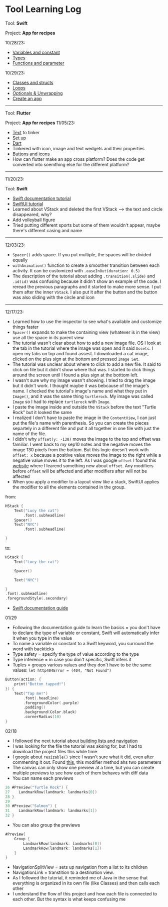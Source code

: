 # Tool Learning Log

Tool: **Swift**

Project: **App for recipes**

10/28/23:
* [Variables and constant](https://www.youtube.com/watch?v=xKf6iNilRYI&list=PL5PR3UyfTWvfacnfUsvNcxIiKIgidNRoW&index=2&ab_channel=iOSAcademy)
* [Types](https://www.youtube.com/watch?v=48v8FH46mQs&list=PL5PR3UyfTWvfacnfUsvNcxIiKIgidNRoW&index=3&ab_channel=iOSAcademy)
* [Functions and parameter](https://www.youtube.com/watch?v=fffG55Ei1Qc&list=PL5PR3UyfTWvfacnfUsvNcxIiKIgidNRoW&index=4&ab_channel=iOSAcademy)

10/29/23:
* [Classes and structs](https://www.youtube.com/watch?v=ys3dPSKssgk&list=PL5PR3UyfTWvfacnfUsvNcxIiKIgidNRoW&index=5&ab_channel=iOSAcademy)
* [Loops](https://www.youtube.com/watch?v=8Z0mImrIITA&list=PL5PR3UyfTWvfacnfUsvNcxIiKIgidNRoW&index=6&ab_channel=iOSAcademy)
* [Optionals & Unwrapping](https://www.youtube.com/watch?v=9K89xEuSiYA&list=PL5PR3UyfTWvfacnfUsvNcxIiKIgidNRoW&index=7&ab_channel=iOSAcademy)
* [Create an app](https://www.youtube.com/watch?v=HJDCXdhQaP0&ab_channel=CodeWithChris)

---

Tool: **Flutter**

Project: **App for recipes**
11/05/23:
* [Text](https://dartpad.dev/?) to tinker
* [Set up](https://www.youtube.com/watch?v=1ukSR1GRtMU&list=PL4cUxeGkcC9jLYyp2Aoh6hcWuxFDX6PBJ&ab_channel=NetNinja)
* [Dart](https://www.youtube.com/watch?v=FLQ-Vhw1NYQ&list=PL4cUxeGkcC9jLYyp2Aoh6hcWuxFDX6PBJ&index=3&ab_channel=NetNinja)
* Tinkered with icon, image and text wedgets and their properties
* [Buttons and icons](https://www.youtube.com/watch?v=ABmqtI7ec7E&list=PL4cUxeGkcC9jLYyp2Aoh6hcWuxFDX6PBJ&index=9&ab_channel=NetNinja)
* How can flutter make an app cross platform? Does the code get converted into soemthing else for the different platform?

<!--
* Links you used today (websites, videos, etc)
* Things you tried, progress you made, etc
* Challenges, a-ha moments, etc
* Questions you still have
* What you're going to try next
-->

---

11/20/23:

Tool: **Swift**

* [Swift documentation tutorial](https://www.swift.org/getting-started/swiftui/)
* [SwiftUI tutorial](https://developer.apple.com/tutorials/swiftui/creating-and-combining-views)
* Learned about VStack and deleted the first VStack --> the text and circle disappeared, why?
* Add volleyball figure
* Tried putting different sports but some of them wouldn't appear, maybe there's different casing and name


---

12/03/23:

* `Spacer()` adds space. If you put multiple, the spaces will be divided equally
* `withAnimation()` function to create a smoother transition between each activity. It can be customized with `.easeInOut(duration: 0.5)`
*  The description of the tutorial about adding `.transition(.slide)` and `.id(id)` was confusing because it didn't show an example of the code. I reread the previous paragraphs and it started to make more sense. I put them after the inner `VStack`. I also put it after the button and the button was also sliding with the circle and icon

---

12/17/23:

* Learned how to use the inspector to see what's available and customize things faster
* `Spacer()` expands to make the containing view (whatever is in the view) use all the space in its parent view
* The tutorial wasn't clear about how to add a new image file. OS I look at the tab in the tutorial where the image was open and it said `Assets`. I open my tabs on top and found assest. I downloaded a cat image, clicked on the plus sign at the bottom and pressed `Image Set`.
* The tutorial was unclear about where to click to add a new file. It said to click on file but it didn't show where that was. I started to click things around the screen until I found a plus sign at the botttom left.
* I wasn't sure why my image wasn't showing. I tried to drag the image but it didn't work. I thought maybe it was bebcause of the image's name. I checked the tutorial's image's name and what they put in `Image()`, and it was the same thing `turtlerock`. My image was called `Image` so I had to replace `turtlerock` with `Image`.
* I paste the image inside and outside the `VStack` before the text "Turtle Rock" but it looked the same
* I realized I don't have to paste the image in the `ContentView`, I can just put the file's name with parenthesis. So you can create the pieces separtely in a different file and put it all together in one file with just the name of the file.
* I didn't why `offset(y: -130)` moves the image to the top and offset was familiar. I went back to my sep10 notes and the negative moves the image 130 pixels from the bottom. But this logic doesn't work with `offset: x` because a positive value moves the image to the right while a negative value moves it to the left.
As I was google `offset` I found this [website](https://www.hackingwithswift.com/quick-start/swiftui/how-to-adjust-the-position-of-a-view-using-its-offset#:~:text=Important%3A%20Using%20offset()%20will,that%20wasn't%20your%20intention.) where I learend something new about `offset`. Any modifiers before `offset` will be affected and after modifiers after will not be affected
* When you apply a modifier to a layout view like a stack, SwiftUI applies the modifier to all the elements contained in the group.

from:
```swift
HStack {
    Text("Lucy the cat")
        .font(.subheadline)
    Spacer()
    Text("NYC")
        .font(.subheadline)

}
```



to:
```swift
HStack {
    Text("Lucy the cat")

    Spacer()

    Text("NYC")

}
.font(.subheadline)
.foregroundStyle(.secondary)
```
* [Swift documentation guide](https://docs.swift.org/swift-book/documentation/the-swift-programming-language/basicoperators)


01/29
* Following the documentation guide to learn the basics = you don't have to declare the type of variable or constant, Swift will automatically infer it when you type in the value
* To name a variable or constant to a Swift keyword, you surround the word with backticks
* Type safety = specify the type of value according to the type
* Type inference = in case you don't specific, Swift infers it
* Tuples = groups various values and they don't have to be the same values: `let http404Error = (404, "Not Found")`
``` swift
Button(action: {
    print("Button tapped!")
}) {
    Text("Tap me!")
        .font(.headline)
        .foregroundColor(.purple)
        .padding()
        .background(Color.black)
        .cornerRadius(10)
}
```

02/18
* I followed the next tutorial about [building lists and navigation](https://developer.apple.com/tutorials/swiftui/building-lists-and-navigation)
* I was looking for the file the tutorial was aksing for, but I had to download the project files this while time
* I google about `resizable()` since I wasn't sure what it did, even after commenting it out. Found [this](https://www.codecademy.com/resources/docs/swiftui/viewmodifier/resizable), this modifier method ahs two parameters
* The canvas can only show one preview at a time, but you can create multiple previews to see how each of them behaves with diff data
* You can name each previews

```swift
26 #Preview("Turtle Rock") {
27    LandmarkRow(landmark: landmarks[0])
28 }
29
30 #Preview("Salmon") {
31    LandmarkRow(landmark: landmarks[1])
32 }
```
* You can also group the previews

```swift
#Preview{
    Group {
        LandmarkRow(landmark: landmarks[0])
        LandmarkRow(landmark: landmarks[1])
    }
}
```
* NavigationSplitView = sets up navigation from a list to its children
* NavigationLink = transtition to a destination view.
* As I followed the tutorial, it reminded me of Java in the sense that everything is organized in its own file (like Classes) and then calls each other
* I understand the flow of this project and how each file is connected to each other. But the syntax is what keeps confusing me 